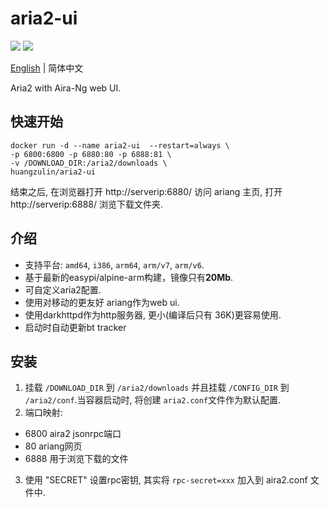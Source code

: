 # aria2-ui
[![](https://images.microbadger.com/badges/version/huangzulin/aria2-ui.svg)](https://microbadger.com/images/huangzulin/aria2-ui "Get your own version badge on microbadger.com")
[![](https://images.microbadger.com/badges/image/huangzulin/aria2-ui.svg)](https://microbadger.com/images/huangzulin/aria2-ui "Get your own image badge on microbadger.com")

[English](https://github.com/huangzulin/aria2-ui) | 简体中文

Aria2 with Aira-Ng web UI.

## 快速开始
```
docker run -d --name aria2-ui  --restart=always \
-p 6800:6800 -p 6880:80 -p 6888:81 \
-v /DOWNLOAD_DIR:/aria2/downloads \
huangzulin/aria2-ui
```
结束之后, 在浏览器打开 http://serverip:6880/ 访问 ariang 主页, 打开 http://serverip:6888/ 浏览下载文件夹.

## 介绍
* 支持平台: `amd64`, `i386`, `arm64`, `arm/v7`, `arm/v6`.
* 基于最新的easypi/alpine-arm构建，镜像只有**20Mb**.
* 可自定义aria2配置.
* 使用对移动的更友好 ariang作为web ui.
* 使用darkhttpd作为http服务器, 更小(编译后只有 36K)更容易使用.
* 启动时自动更新bt tracker

## 安装
1. 挂载 `/DOWNLOAD_DIR` 到 `/aria2/downloads` 并且挂载 `/CONFIG_DIR` 到 `/aria2/conf`.当容器启动时, 将创建  `aria2.conf`文件作为默认配置.
2. 端口映射:
  * 6800 aira2 jsonrpc端口
  * 80 ariang网页
  * 6888 用于浏览下载的文件
3. 使用 "SECRET" 设置rpc密钥, 其实将 `rpc-secret=xxx` 加入到 aira2.conf 文件中.

